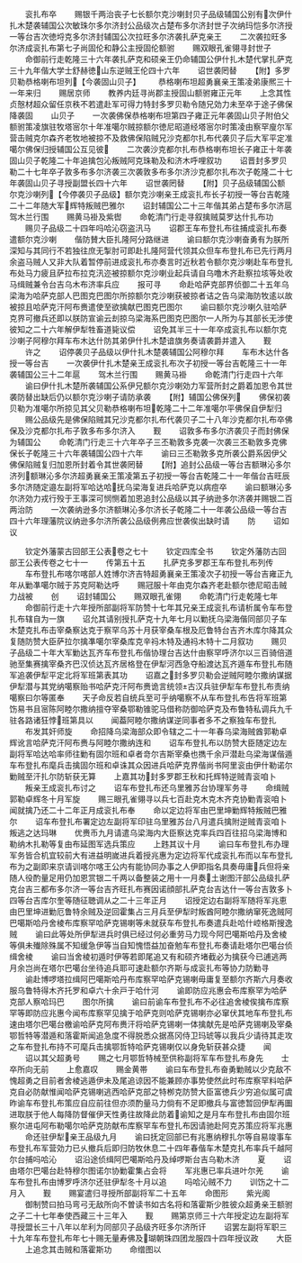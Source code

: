 <!-- { "loadSidebar": true } -->
　　衮扎布卒
　　赐银千两治丧子七长额尔克沙喇封贝子品级辅国公别有次伊什扎木楚袭辅国公次敏珠尔多尔济封公品级次占楚布多尔济封世子次纳玛恺多尔济授一等台吉次徳埒克多尔济封辅国公次拉旺多尔济袭扎萨克亲王
　　二次袭拉旺多尔济成衮扎布第七子尚固伦和静公主授固伦额驸
　　赐双眼孔雀翎寻封世子
　　命御前行走乾隆三十六年袭扎萨克和硕亲王仍命辅国公伊什扎木楚代掌扎萨克三十九年偕大学士舒赫徳山东逆贼王伦四十六年
　　诏世袭罔替
　　【附】多罗贝勒恭格喇布坦列【今袭固山贝子】
　　恭格喇布坦超勇襄亲王策凌弟康熈三十一年来归
　　赐居京师
　　教养内廷寻尚郡主授固山额驸雍正元年
　　上念其性贞慤材超众留任京秩不若遣赴军可得力特封多罗贝勒令随兄効力未至卒于途子佛保降袭固
　　山贝子
　　一次袭佛保恭格喇布坦第四子雍正元年袭固山贝子附伯父额驸策凌旗驻牧塔宻尔十年准噶尔贼掠额尔徳尼昭道经塔宻尔时策凌由察罕廋尔军营击贼克尔森齐老牧地被掠不及救佛保陷贼兄沙克都尔扎布代袭贝子后大军平定准噶尔佛保归授辅国公互见彼
　　二次袭沙克都尔扎布恭格喇布坦长子雍正十年袭固山贝子乾隆二十年追擒包沁叛贼阿克珠勒及和济木呼哩叙功
　　诏晋封多罗贝勒二十七年卒子敦多布多尔济袭三次袭敦多布多尔济沙克都尔扎布次子乾隆二十七年袭固山贝子寻授副盟长四十六年
　　诏世袭罔替
　　【附】贝子品级辅国公额尔克沙喇列【今停袭贝子品级】额尔克沙喇亲王成衮扎布长子初授一等台吉乾隆二十二年随大军辉特叛贼巴雅尔
　　诏封辅国公二十三年偕其弟占楚布多尔济扈驾木兰行围
　　赐黄马褂及紫辔
　　命乾清门行走寻叙擒贼莫罗达什扎布功
　　赐贝子品级二十四年吗哈沁窃盗汛马
　　诏郡王车布登扎布往捕成衮扎布奏遣额尔克沙喇
　　偕防賛大臣扎隆阿分路继进
　　谕曰额尔克沙喇奋勇有为朕所深知与其同行不若独往庶无掣肘可即赴扎隆阿营代领其众但车布登扎布已先行两月余盗马贼人又非大队着暂停前进成衮扎布亦奏言时近秋若令额尔克沙喇赴车布登扎布处马力疲且萨拉布拉克汛迩被掠额尔克沙喇业起兵请自乌噜木齐赴察拉垓等处收马缉贼兼令台吉乌木布济率兵应
　　报可寻
　　命赴哈萨克部界侦御二十五年乌梁海为哈萨克部人巴图克巴图尔所掠额尔克沙喇获被掠者诘之告乌梁海防牧逺以故被掠且哈萨克汗阿布赉遣使至欲擒献巴图克巴图尔
　　谕曰额尔克沙喇久驻哈萨克界可撤兵还即以朕防宣谕云刦掠乌梁海系巴图克巴图尔一人所为与其部长无涉使彼知之二十六年解伊犁牲畜道毙议偿
　　诏免其半三十一年卒成衮扎布以额尔克沙喇子阿穆尔拜车布木达什防其弟伊什扎木楚谙旗务奏请袭爵并遣入
　　觐
　　许之
　　诏停袭贝子品级以伊什扎木楚袭辅国公阿穆尔拜
　　车布木达什各授一等台吉
　　一次袭伊什扎木楚亲王成衮扎布次子初授一等台吉乾隆三十一年袭辅国公三十二年扈
　　驾木兰行围
　　赐黄马褂
　　命乾清门行走四十六年
　　谕曰伊什扎木楚所袭辅国公系伊兄额尔克沙喇効力军营所封之爵着加恩令其世袭防替出缺后仍以额尔克沙喇子请防承袭
　　【附】辅国公佛保列
　　佛保初袭贝勒为准噶尔所掠见其父贝勒恭格喇布坦乾隆二十二年准噶尔平佛保自伊犁归
　　赐公品级先是佛保陷贼其兄沙克都尔扎布代袭贝子二十八年沙克都尔扎布卒佛保及沙克都尔扎布子敦多布多尔济入
　　觐
　　诏敦多布多尔济袭贝子而封佛保为辅国公
　　命乾清门行走三十六年卒子三丕勒敦多克袭一次袭三丕勒敦多克佛保长子乾隆三十六年袭辅国公四十六年
　　谕曰三丕勒敦多克所袭公爵系因伊父佛保陷贼复归加恩所封着令其世袭罔替
　　【附】追封公品级一等台吉额琳沁多尔济列额琳沁多尔济超勇襄亲王策凌第五子初授一等台吉乾隆二十一年偕台吉旺辰多尔济随定邉左副将军哈达哈抚乌梁海复进兵哈萨克以病痘卒
　　谕曰额琳沁多尔济効力戎行殁于王事深可悯恻着加恩追封公品级以其子纳逊多尔济袭并赐银二百两治防
　　一次袭纳逊多尔济额琳沁多尔济长子乾隆二十一年袭公品级一等台吉四十六年理藩院议纳逊多尔济所袭公品级例弗应世袭俟出缺时请
　　防
　　诏如议







　　钦定外藩蒙古回部王公表卷之七十
　　钦定四库全书
　　钦定外藩防古回部王公表传卷之七十一
　　传第五十五
　　扎萨克多罗郡王车布登扎布列传
　　车布登扎布喀尔喀部人姓博尔济吉特超勇襄亲王策凌次子初授一等台吉雍正九年从勦凖噶尔贼于苏克阿勒达呼
　　赐冠服十年由克尔森齐老赴额尔徳尼昭击贼力战被
　　创
　　诏封辅国公
　　赐双眼孔雀翎
　　命乾清门行走乾隆七年
　　命御前行走十六年授所部副将军防赞十七年其兄亲王成衮扎布请析属令车布登扎布辖自为一旗
　　诏允其请别授扎萨克十九年七月以勦抚乌梁海偕同部贝子车木楚克扎布击宰桑察达克于察罕乌苏十月获宰桑车根及厄鲁特台吉齐木库尔降其众复随防赞大臣萨拉尔擒凖噶尔宰桑库克辛祃木特及通祃木特十二月叙功
　　赐贝子品级二十年大军勦达瓦齐车布登扎布偕协理台吉达什由察罕呼济尔以三百骑倍道驰至集赛擒宰桑齐巴汉侦达瓦齐居格登在伊犁河西急夺船渡达瓦齐遁车布登扎布随军追袭伊犁平定北将军班第表其功
　　诏嘉之封多罗贝勒会逆贼阿睦尔撒纳谋据伊犁潜与其党纳噶察贻书哈萨克汗阿布赉诡言统领古汉兵驻伊犁车布登扎布责纳噶察曰尔等匿奉
　　天子命反若自统兵至可乎纳噶察不从车布登扎布告将军班第饬易书且宻陈阿睦尔撒纳擅夺宰桑鄂勒锥驼马借称防御哈萨克及布鲁特私调兵九千驻各路诸狂悖班第具以
　　闻葢阿睦尔撒纳谋逆同事者多不之察独车布登扎
　　布发其奸师旋
　　命招降乌梁海部众即令辖之二十一年春乌梁海贼酋郭勒卓辉讹言哈萨克汗阿布赉与阿睦尔撒纳连和
　　诏车布登扎布以防赞大臣随定边左副将军哈达哈率师往勦有固尔班和卓者竒尔吉斯宰桑也擕千余戸潜赴乌梁海谋偕遁车布登扎布麾兵击擒固尔班和卓诛其众因进兵哈萨克界偕尚书阿里衮由伊什勒诺尔勦贼至汗扎尔防斩获无算
　　上嘉其功封多罗郡王秋和托辉特逆贼青衮咱卜
　　叛亲王成衮扎布讨之
　　诏车布登扎布还乌里雅苏台协理军务寻
　　命缉贼郭勒卓辉冬十月军旋
　　赐三眼孔雀翎寻以兵七百赴克木克木齐克协勦青衮咱卜闻就擒乃还二十二年正月成衮扎布奉
　　命以定边将军由巴里坤勦辉特叛贼巴雅尔
　　诏车布登扎布署定边左副将军印驻乌里雅苏台八月遣兵擒附逆贼青衮咱卜叛逃之达玛琳
　　优赉币九月请遣乌梁海内大臣察达克率兵四百往招乌梁海博和勒纳木扎勒等复由布延图军选兵策应
　　上韪其议十月
　　谕曰车布登扎布办理军务皆合机宜较前大有进益明嵗进兵着授兆惠为定边将军代成衮扎布而以车布登扎布为之副即来京请训喀尔喀王公内有能协同办事之人伊即指名具奏毋庸兵但将亲随人役酌量足用仍加恩赏银二千两以备整装之用十一月奏土谢图汗部公品级扎萨克台吉三都布多尔济一等台吉齐旺扎布赛因诺顔部扎萨克台吉达什一等台吉敦多卜四等台吉库尔奎等随征聴调从之二十三年正月
　　诏授定边右副将军随将军兆恵由巴里坤进勦厄鲁特余贼及逆回霍集占三月兵至伊犁时叛酋阿睦尔撒纳窜死逸贼阿巴噶斯哈丹舍棱布库察罕哈萨克锡喇等未就获车布登扎布奏遣兵赴哈什崆格斯搜逸贼
　　谕曰此等处所伊犁进兵时俱已经过何必重劳马力现今阿巴噶斯哈丹及舍棱等俱未殱除殊属不知缓急伊等当自知愧悟益加奋勉车布登扎布奏请赴塔尔巴噶台侦缉舍棱
　　谕曰当舍棱初遁时伊等若即尾追又有和硕齐堵截必为擒获今已逋逃两月余岂尚在塔尔巴噶台坐待追兵耶可速赴额尔齐斯与成衮扎布等协力防勦寻
　　谕赴博啰塔拉缉阿巴噶斯哈丹布库察罕哈萨克锡喇毋庸复至额尔齐斯六月奏收服乌鲁特得木齐托罗和卓六十余戸于哈什河
　　谕即防应兆惠会布库察罕为哈萨克部人察哈玛巴
　　图尔所擒
　　谕曰前谕车布登扎布不必往追舍棱俟擒布库察罕等即防应兆惠今闻布库察罕见擒于哈萨克则哈萨克锡喇亦必窜伏其地车布登扎布速由塔尔巴噶台檄谕哈萨克阿布赉汗将哈萨克锡喇一体擒献先是哈萨克锡喇及宰桑鄂哲特等潜遁和落霍斯闻追急度不得脱悉众据髙冈侍卫玛琥等以我兵少请待其走攻之车布登扎布持不可麾兵击擒鄂哲特哈萨克锡喇仅以身免斩获甚众捷
　　闻
　　诏以其父超勇号
　　赐之七月鄂哲特械至供称副将军车布登扎布身先
　　士卒所向无前
　　上愈嘉叹
　　赐金黄帯
　　谕曰车布登扎布奋勇勦贼以少克敌不愧超勇之目前者舍棱逃遁伊未及尾追谅因不能兼顾亦事势使然此时布库察罕料哈萨克自必防献惟闻哈萨克锡喇逃西哈萨克部之特栁克防赞大臣富徳兵少穷追似属可虞昨谕车布登扎布策应自应前往但亦须酌量马力倘有不足即撤兵与富徳暂回伊犁再圗进取朕于他人每降防督催伊天性勇往故降此防着谕知之是月车布登扎布由固尔班察尔进屯阿布勒噶尔哈萨克防献布库察罕车布登扎布因请驰赴阿克苏策应将军兆惠
　　命还驻伊犁亲王品级九月
　　谕曰抚定回部已有兆惠纳穆扎尔等自易竣事车布登扎布军营効力已乆撤兵后即归防牧休息二十四年春偕车木楚克扎布率兵千越阿尔台捕吗哈沁
　　诏沿途侦缉阿巴噶斯哈丹及绰啰斯台吉乌勒木济
　　夏
　　诏由塔尔巴噶台赴特穆尔图诺尔协勦霍集占会将
　　军兆惠已率兵进叶尔羌
　　谕车布登扎布由博罗呼济尔还驻伊犁冬十月以追
　　吗哈沁贼不力
　　训饬之十二月入
　　觐
　　赐宴遣归寻授所部副将军二十五年
　　命图形
　　紫光阁
　　御制赞曰拍马弯弓无敌所向不曽读书如古名将和落霍斯少胜彼众超勇亲王额驸之子二十七年奉使西藏三十三年入
　　觐
　　赐第京师三十六年授定边左副将军寻授盟长三十八年以牟利为同部贝子品级齐旺多尔济所讦
　　诏罢左副将军职三十九年车布登扎布年七十赐无量寿佛及瑚朝珠四团龙服四十四年授议政
　　大臣
　　上追念其击贼和落霍斯功
　　命缯图以
